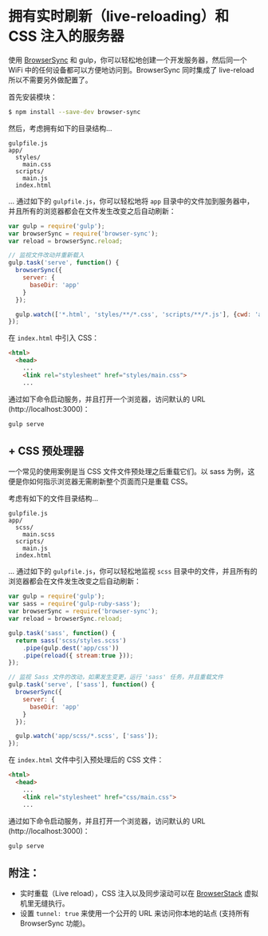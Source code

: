 # 拥有实时刷新（live-reloading）和 CSS 注入的服务器

使用 [BrowserSync](http://browsersync.io) 和 gulp，你可以轻松地创建一个开发服务器，然后同一个 WiFi 中的任何设备都可以方便地访问到。BrowserSync 同时集成了 live-reload 所以不需要另外做配置了。

首先安装模块：

```sh
$ npm install --save-dev browser-sync
```

然后，考虑拥有如下的目录结构...

```
gulpfile.js
app/
  styles/
    main.css
  scripts/
    main.js
  index.html
```

... 通过如下的 `gulpfile.js`，你可以轻松地将 `app` 目录中的文件加到服务器中，并且所有的浏览器都会在文件发生改变之后自动刷新：

```js
var gulp = require('gulp');
var browserSync = require('browser-sync');
var reload = browserSync.reload;

// 监视文件改动并重新载入
gulp.task('serve', function() {
  browserSync({
    server: {
      baseDir: 'app'
    }
  });

  gulp.watch(['*.html', 'styles/**/*.css', 'scripts/**/*.js'], {cwd: 'app'}, reload);
});

```

在 `index.html` 中引入 CSS：

```html
<html>
  <head>
    ...
    <link rel="stylesheet" href="styles/main.css">
    ...

```

通过如下命令启动服务，并且打开一个浏览器，访问默认的 URL (http://localhost:3000)：

```bash
gulp serve
```


## + CSS 预处理器

一个常见的使用案例是当 CSS 文件文件预处理之后重载它们。以 sass 为例，这便是你如何指示浏览器无需刷新整个页面而只是重载 CSS。

考虑有如下的文件目录结构...

```
gulpfile.js
app/
  scss/
    main.scss
  scripts/
    main.js
  index.html
```
... 通过如下的 `gulpfile.js`，你可以轻松地监视 `scss` 目录中的文件，并且所有的浏览器都会在文件发生改变之后自动刷新：

```js
var gulp = require('gulp');
var sass = require('gulp-ruby-sass');
var browserSync = require('browser-sync');
var reload = browserSync.reload;

gulp.task('sass', function() {
  return sass('scss/styles.scss')
    .pipe(gulp.dest('app/css'))
    .pipe(reload({ stream:true }));
});

// 监视 Sass 文件的改动，如果发生变更，运行 'sass' 任务，并且重载文件
gulp.task('serve', ['sass'], function() {
  browserSync({
    server: {
      baseDir: 'app'
    }
  });

  gulp.watch('app/scss/*.scss', ['sass']);
});
```

在 `index.html` 文件中引入预处理后的 CSS 文件：

```html
<html>
  <head>
    ...
    <link rel="stylesheet" href="css/main.css">
    ...

```

通过如下命令启动服务，并且打开一个浏览器，访问默认的 URL (http://localhost:3000)：

```bash
gulp serve
```

## 附注：

- 实时重载（Live reload），CSS 注入以及同步滚动可以在 [BrowserStack](http://www.browserstack.com/) 虚拟机里无缝执行。
- 设置 `tunnel: true` 来使用一个公开的 URL 来访问你本地的站点 (支持所有 BrowserSync 功能)。
